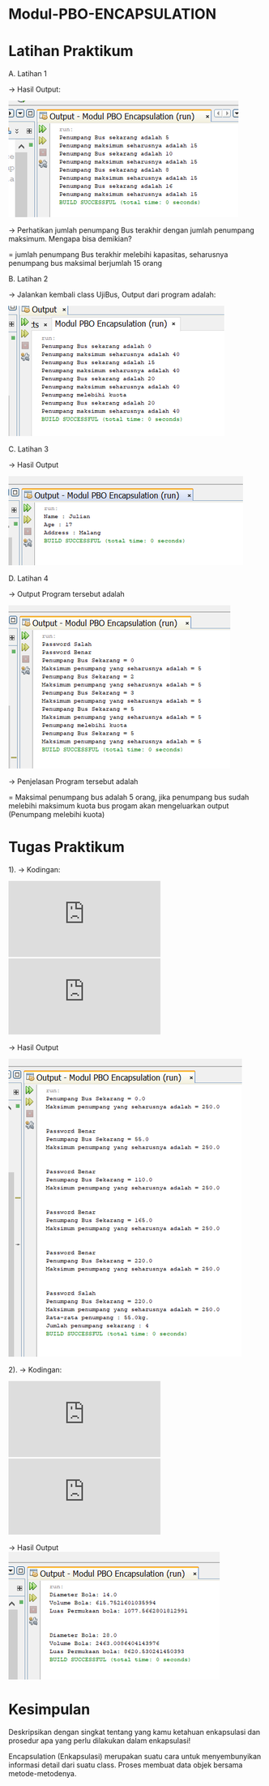 # Modul-PBO-ENCAPSULATION
# Latihan Praktikum
A. Latihan 1

-> Hasil Output:

![Alt Text](https://github.com/inamyrpl28/Modul-PBO-ENCAPSULATION/blob/master/1.PNG)

-> Perhatikan jumlah penumpang Bus terakhir dengan jumlah penumpang maksimum. Mengapa bisa demikian? 

= jumlah penumpang Bus terakhir melebihi kapasitas, seharusnya penumpang bus maksimal berjumlah 15 orang

B. Latihan 2

-> Jalankan kembali class UjiBus, Output dari program adalah: 

![Alt Text](https://github.com/inamyrpl28/Modul-PBO-ENCAPSULATION/blob/master/Latihan%202.PNG)

C. Latihan 3

-> Hasil Output

![Alt Text](https://github.com/inamyrpl28/Modul-PBO-ENCAPSULATION/blob/master/Latihan%203.PNG)

D. Latihan 4

-> Output Program tersebut adalah 

![Alt Text](https://github.com/inamyrpl28/Modul-PBO-ENCAPSULATION/blob/master/Latihan%204.PNG)

->	Penjelasan Program tersebut adalah

= Maksimal penumpang bus adalah 5 orang, jika penumpang bus sudah melebihi maksimum kuota bus progam akan mengeluarkan output (Penumpang melebihi kuota)

# Tugas Praktikum

1). -> Kodingan: 

![Alt Text](https://github.com/inamyrpl28/Modul-PBO-ENCAPSULATION/blob/master/Bus.class)
![Alt Text](https://github.com/inamyrpl28/Modul-PBO-ENCAPSULATION/blob/master/Rata2.class)
 
 -> Hasil Output
 
 ![Alt Text](https://github.com/inamyrpl28/Modul-PBO-ENCAPSULATION/blob/master/Praktikum%20bus.PNG)
 
 2). -> Kodingan:
 
 ![Alt Text](https://github.com/inamyrpl28/Modul-PBO-ENCAPSULATION/blob/master/Bola.class)
 ![Alt Text](https://github.com/inamyrpl28/Modul-PBO-ENCAPSULATION/blob/master/UjiBola.class)
 
 -> Hasil Output 
  ![Alt Text](https://github.com/inamyrpl28/Modul-PBO-ENCAPSULATION/blob/master/Praktikum%20bola.PNG)

# Kesimpulan 

Deskripsikan dengan singkat tentang yang kamu ketahuan enkapsulasi dan prosedur apa yang perlu dilakukan dalam enkapsulasi!

Encapsulation (Enkapsulasi) merupakan suatu cara untuk menyembunyikan informasi detail dari suatu class. Proses membuat data objek bersama metode-metodenya.

